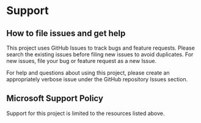 # Support

## How to file issues and get help  

This project uses GitHub Issues to track bugs and feature requests. Please search the existing 
issues before filing new issues to avoid duplicates.  For new issues, file your bug or 
feature request as a new Issue.

For help and questions about using this project, please create an appropriately verbose issue under the GitHub repository Issues section.

## Microsoft Support Policy  

Support for this project is limited to the resources listed above.
